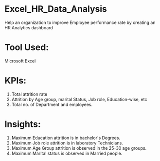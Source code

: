# Excel_HR_Data_Analysis
Help an organization to improve Employee performance rate by creating an HR Analytics dashboard

# Tool Used:
Microsoft Excel

# KPIs:
1. Total attrition rate
2. Attrition by Age group, marital Status, Job role, Education-wise, etc
3. Total no. of Department and employees.

# Insights:
1. Maximum Education attrition is in bachelor's Degrees.
2. Maximum Job role attrition is in laboratory Technicians.
3. Maximum Age Group attrition is observed in the 25-30 age groups.
4. Maximum Marital status is observed in Married people.
 



